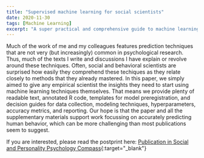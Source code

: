 ```yaml
---
title: "Supervised machine learning for social scientists"
date: 2020-11-30
tags: [Machine Learning]
excerpt: "A super practical and comprehensive guide to machine learning for social science research"
---
```


Much of the work of me and my colleagues features prediction techniques that are not very (but increasingly) common in psychological research. Thus, much of the texts I write and discussions I have explain or revolve around these techniques. Often, social and behavioral scientists are surprised how easily they comprehend these techiques as they relate closely to methods that they already mastered. In this paper, we simply aimed to give any empirical scientist the insights they need to start using machine learning techniques themselves. That means we provide plenty of readable text, annotated R code, templates for model preregistration, and decision guides for data collection, modeling techniques, hyperparameters, accuracy metrics, and reporting. 
Our hope is that the paper and all the supplementary materials support work focussing on accurately predicting human behavior, which can be more challenging than most publications seem to suggest.

If you are interested, please read the postprint here: [Publication in Social and Personality Psychology Compass](https://osf.io/g2byv/){:target="_blank"}